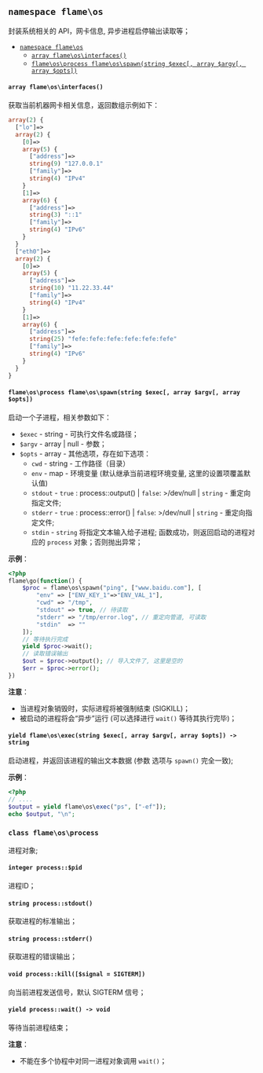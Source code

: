 ## `namespace flame\os`
封装系统相关的 API，网卡信息, 异步进程启停输出读取等；

<!-- TOC START min:1 max:4 link:true update:true -->
  - [`namespace flame\os`](#namespace-flameos)
      - [`array flame\os\interfaces()`](#array-flameosinterfaces)
      - [`flame\os\process flame\os\spawn(string $exec[, array $argv[, array $opts])`](#flameosprocess-flameosspawnstring-exec-array-argv-array-opts)

<!-- TOC END -->



#### `array flame\os\interfaces()`
获取当前机器网卡相关信息，返回数组示例如下：
``` PHP
array(2) {
  ["lo"]=>
  array(2) {
    [0]=>
    array(5) {
      ["address"]=>
      string(9) "127.0.0.1"
      ["family"]=>
      string(4) "IPv4"
    }
    [1]=>
    array(6) {
      ["address"]=>
      string(3) "::1"
      ["family"]=>
      string(4) "IPv6"
    }
  }
  ["eth0"]=>
  array(2) {
    [0]=>
    array(5) {
      ["address"]=>
      string(10) "11.22.33.44"
      ["family"]=>
      string(4) "IPv4"
    }
    [1]=>
    array(6) {
      ["address"]=>
      string(25) "fefe:fefe:fefe:fefe:fefe:fefe"
      ["family"]=>
      string(4) "IPv6"
    }
  }
}
```

#### `flame\os\process flame\os\spawn(string $exec[, array $argv[, array $opts])`
启动一个子进程，相关参数如下：
* `$exec` - string - 可执行文件名或路径；
* `$argv` - array | null - 参数；
* `$opts` - array - 其他选项，存在如下选项：
	* `cwd` - string - 工作路径（目录）
	* `env` - map - 环境变量 (默认继承当前进程环境变量, 这里的设置项覆盖默认值)
	* `stdout` - `true` : process::output() | `false`: >/dev/null | `string` - 重定向指定文件;
	* `stderr` - `true` : process::error() | `false`: >/dev/null | `string` - 重定向指定文件;
	* `stdin` - `string` 将指定文本输入给子进程;
函数成功，则返回启动的进程对应的 `process` 对象；否则抛出异常；

**示例**：
``` PHP
<?php
flame\go(function() {
	$proc = flame\os\spawn("ping", ["www.baidu.com"], [
		"env" => ["ENV_KEY_1"=>"ENV_VAL_1"],
		"cwd" => "/tmp",
		"stdout" => true, // 待读取
		"stderr" => "/tmp/error.log", // 重定向管道, 可读取
		"stdin"  => ""
	]);
	// 等待执行完成
	yield $proc->wait();
	// 读取错误输出
	$out = $proc->output(); // 导入文件了, 这里是空的
	$err = $proc->error();
})
```

**注意**：
* 当进程对象销毁时，实际进程将被强制结束 (SIGKILL)；
* 被启动的进程将会“异步”运行 (可以选择进行 `wait()` 等待其执行完毕)；

#### `yield flame\os\exec(string $exec[, array $argv[, array $opts]) -> string`
启动进程，并返回该进程的输出文本数据 (参数 选项与 `spawn()` 完全一致);

**示例**：
``` PHP
<?php
// ....
$output = yield flame\os\exec("ps", ["-ef"]);
echo $output, "\n";
```

### `class flame\os\process`
进程对象;

#### `integer process::$pid`
进程ID；

#### `string process::stdout()`
获取进程的标准输出；

#### `string process::stderr()`
获取进程的错误输出；

#### `void process::kill([$signal = SIGTERM])`
向当前进程发送信号，默认 SIGTERM 信号；

#### `yield process::wait() -> void`
等待当前进程结束；

**注意**：
* 不能在多个协程中对同一进程对象调用 `wait()`；
